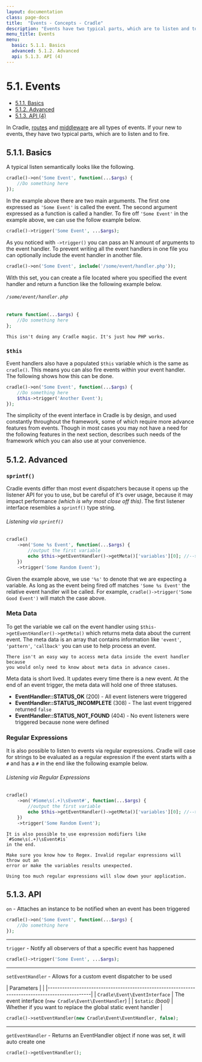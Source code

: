 ```yaml
---
layout: documentation
class: page-docs
title:  "Events - Concepts - Cradle"
description: "Events have two typical parts, which are to listen and to fire."
menu_title: Events
menu:
  basic: 5.1.1. Basics
  advanced: 5.1.2. Advanced
  api: 5.1.3. API (4)
---
```

# 5.1. Events

 - [5.1.1. Basics](#basic)
 - [5.1.2. Advanced](#advanced)
 - [5.1.3. API (4)](#api)

In Cradle, [routes](./5.2.-Routing.html) and
[middleware](./5.3.-Middleware.html) are all types of events. If your
new to events, they have two typical parts, which are to listen and to fire.

<a name="basic"></a>
## 5.1.1. Basics

A typical listen semantically looks like the following.

```php
cradle()->on('Some Event', function(...$args) {
    //Do something here
});
```

In the example above there are two main arguments. The first one expressed as
`'Some Event'` is called the event. The second argument expressed as a function
is called a handler. To fire off `'Some Event'` in the example above, we can use
the follow example below.

```php
cradle()->trigger('Some Event', ...$args);
```

As you noticed with `->trigger()` you can pass an N amount of arguments to the
event handler. To prevent writing all the event handlers in one file you can
optionally include the event handler in another file.

```php
cradle()->on('Some Event', include('/some/event/handler.php'));
```

With this set, you can create a file located where you specified the event
handler and return a function like the following example below.

###### `/some/event/handler.php`
```php
return function(...$args) {
    //Do something here
};
```

```info
This isn't doing any Cradle magic. It's just how PHP works.
```

### `$this`

Event handlers also have a populated `$this` variable which is the same as
`cradle()`. This means you can also fire events within your event handler. The
following shows how this can be done.

```php
cradle()->on('Some Event', function(...$args) {
    //Do something here
    $this->trigger('Another Event');
});
```

The simplicity of the event interface in Cradle is by design, and used
constantly throughout the framework, some of which require more advance
features from events. Though in most cases you may not have a need for the
following features in the next section, describes such needs of the framework
which you can also use at your convenience.

<a name="advanced"></a>
## 5.1.2. Advanced

### `sprintf()`

Cradle events differ than most event dispatchers because it opens up the
listener API for you to use, but be careful of it's over usage, because it
may impact performance *(which is why most close off this)*. The first
listener interface resembles a `sprintf()` type string.

###### Listening via `sprintf()`
```php
cradle()
    ->on('Some %s Event', function(...$args) {
        //output the first variable
        echo $this->getEventHandler()->getMeta()['variables'][0]; //--> Random
    })
    ->trigger('Some Random Event');
```

Given the example above, we use `'%s'` to denote that we are expecting a
variable. As long as the event being fired off matches `'Some %s Event'` the
relative event handler will be called. For example,
`cradle()->trigger('Some Good Event')` will match the case above.

### Meta Data

To get the variable we call on the event handler using
`$this->getEventHandler()->getMeta()` which returns meta data about the
current event. The meta data is an array that contains information like
`'event'`, `'pattern'`, `'callback'` you can use to help process an event.

```info
There isn't an easy way to access meta data inside the event handler because
you would only need to know about meta data in advance cases.
```
Meta data is short lived. It updates every time there is a new event. At the
end of an event trigger, the meta data will hold one of three statuses.

 - **EventHandler::STATUS_OK** (200) - All event listeners were triggered
 - **EventHandler::STATUS_INCOMPLETE** (308) - The last event triggered returned
   `false`
 - **EventHandler::STATUS_NOT_FOUND** (404) - No event listeners were triggered
   because none were defined

### Regular Expressions

It is also possible to listen to events via regular expressions. Cradle will
case for strings to be evaluated as a regular expression if the event starts
with a `#` and has a `#` in the end like the following example below.

###### Listening via Regular Expressions
```php
cradle()
    ->on('#Some\s(.+)\sEvent#', function(...$args) {
        //output the first variable
        echo $this->getEventHandler()->getMeta()['variables'][0]; //--> Random
    })
    ->trigger('Some Random Event');
```

```info
It is also possible to use expression modifiers like `#Some\s(.+)\sEvent#is`
in the end.
```

```warning
Make sure you know how to Regex. Invalid regular expressions will throw out an
error or make the variables results unexpected.
```

```warning
Using too much regular expressions will slow down your application.
```

<a name="api"></a>
## 5.1.3. API

 `on` - Attaches an instance to be notified when an event has been triggered

```php
cradle()->on('Some Event', function(...$args) {
    //Do something here
});
```

----

 `trigger` - Notify all observers of that a specific event has happened

```php
cradle()->trigger('Some Event', ...$args);
```

----

 `setEventHandler` - Allows for a custom event dispatcher to be used

| Parameters                    |                                                                |
|------------------------------------------------------------------------------------------------|
| `Cradle\Event\EventInterface` | The event interface (`new Cradle\Event\EventHandler`)          |
|  `$static` *(bool)*           | Whether if you want to replace the global static event handler |


```php
cradle()->setEventHandler(new Cradle\Event\EventHandler, false);
```

----

 `getEventHandler` - Returns an EventHandler object if none was set, it will auto create one


```php
cradle()->getEventHandler();
```
